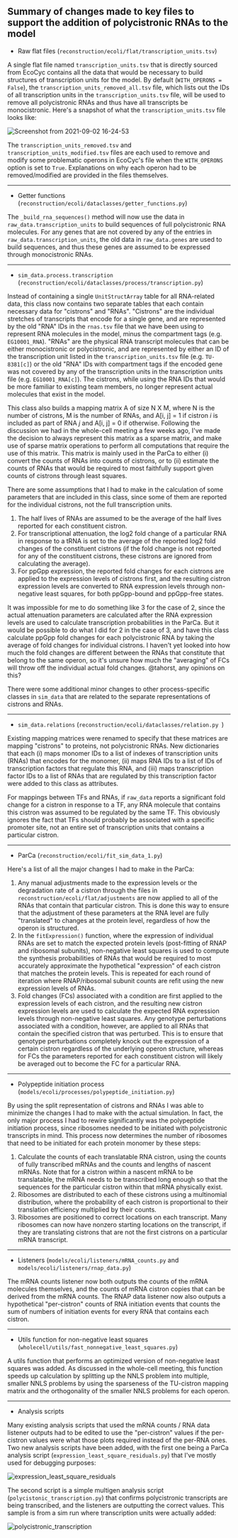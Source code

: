 Summary of changes made to key files to support the addition of polycistronic RNAs to the model
---

* Raw flat files (`reconstruction/ecoli/flat/transcription_units.tsv`)

A single flat file named `transcription_units.tsv` that is directly sourced from EcoCyc contains all the data that would be necessary to build structures of transcription units for the model. By default (`WITH_OPERONS = False`), the `transcription_units_removed_all.tsv` file, which lists out the IDs of all transcription units in the `transcription_units.tsv` file, will be used to remove all polycistronic RNAs and thus have all transcripts be monocistronic. Here's a snapshot of what the `transcription_units.tsv` file looks like:

![Screenshot from 2021-09-02 16-24-53](https://user-images.githubusercontent.com/32276711/131928478-ad74281f-5769-4627-9486-a181d52bc32a.png)

The `transcription_units_removed.tsv` and `transcription_units_modified.tsv` files are each used to remove and modify some problematic operons in EcoCyc's file when the `WITH_OPERONS` option is set to `True`. Explanations on why each operon had to be removed/modified are provided in the files themselves.

---

* Getter functions (`reconstruction/ecoli/dataclasses/getter_functions.py`)

The `_build_rna_sequences()` method will now use the data in `raw_data.transcription_units` to build sequences of full polycistronic RNA molecules. For any genes that are not covered by any of the entries in `raw_data.transcription_units`, the old data in `raw_data.genes` are used to build sequences, and thus these genes are assumed to be expressed through monocistronic RNAs.

---

* `sim_data.process.transcription` (`reconstruction/ecoli/dataclasses/process/transcription.py`)

Instead of containing a single `UnitStructArray` table for all RNA-related data, this class now contains two separate tables that each contain necessary data for "cistrons" and "RNAs". "Cistrons" are the individual stretches of transcripts that encode for a single gene, and are represented by the old "RNA" IDs in the `rnas.tsv` file that we have been using to represent RNA molecules in the model, minus the compartment tags (e.g. `EG10001_RNA`). "RNAs" are the physical RNA transcript molecules that can be either monocistronic or polycistronic, and are represented by either an ID of the transcription unit listed in the `transcription_units.tsv` file (e.g. `TU-8381[c]`) or the old "RNA" IDs with compartment tags if the encoded gene was not covered by any of the transcription units in the transcription units file (e.g. `EG10001_RNA[c]`). The cistrons, while using the RNA IDs that would be more familiar to existing team members, no longer represent actual molecules that exist in the model.

This class also builds a mapping matrix A of size N X M, where N is the number of cistrons, M is the number of RNAs, and A[i, j] = 1 if cistron _i_ is included as part of RNA _j_ and A[i, j] = 0 if otherwise. Following the discussion we had in the whole-cell meeting a few weeks ago, I've made the decision to always represent this matrix as a sparse matrix, and make use of sparse matrix operations to perform all computations that require the use of this matrix. This matrix is mainly used in the ParCa to either (i) convert the counts of RNAs into counts of cistrons, or to (ii) estimate the counts of RNAs that would be required to most faithfully support given counts of cistrons through least squares.

There are some assumptions that I had to make in the calculation of some parameters that are included in this class, since some of them are reported for the individual cistrons, not the full transcription units.

1. The half lives of RNAs are assumed to be the average of the half lives reported for each constituent cistron.
2. For transcriptional attenuation, the log2 fold change of a particular RNA in response to a tRNA is set to the average of the reported log2 fold changes of the constituent cistrons (if the fold change is not reported for any of the constituent cistrons, these cistrons are ignored from calculating the average).
3. For ppGpp expression, the reported fold changes for each cistrons are applied to the expression levels of cistrons first, and the resulting cistron expression levels are converted to RNA expression levels through non-negative least squares, for both ppGpp-bound and ppGpp-free states.

It was impossible for me to do something like 3 for the case of 2, since the actual attenuation parameters are calculated after the RNA expression levels are used to calculate transcription probabilities in the ParCa. But it would be possible to do what I did for 2 in the case of 3, and have this class calculate ppGpp fold changes for each polycistronic RNA by taking the average of fold changes for individual cistrons. I haven't yet looked into how much the fold changes are different between the RNAs that constitute that belong to the same operon, so it's unsure how much the "averaging" of FCs will throw off the individual actual fold changes. @tahorst, any opinions on this?

There were some additional minor changes to other process-specific classes in `sim_data` that are related to the separate representations of cistrons and RNAs.

---

* `sim_data.relations` (`reconstruction/ecoli/dataclasses/relation.py `)

Existing mapping matrices were renamed to specify that these matrices are mapping "cistrons" to proteins, not polycistronic RNAs. New dictionaries that each (i) maps monomer IDs to a list of indexes of transcription units (RNAs) that encodes for the monomer, (ii) maps RNA IDs to a list of IDs of transcription factors that regulate this RNA, and (iii) maps transcription factor IDs to a list of RNAs that are regulated by this transcription factor were added to this class as attributes.

For mappings between TFs and RNAs, if `raw_data` reports a significant fold change for a cistron in response to a TF, any RNA molecule that contains this cistron was assumed to be regulated by the same TF. This obviously ignores the fact that TFs should probably be associated with a specific promoter site, not an entire set of transcription units that contains a particular cistron.

---

* ParCa (`reconstruction/ecoli/fit_sim_data_1.py`)

Here's a list of all the major changes I had to make in the ParCa:

1. Any manual adjustments made to the expression levels or the degradation rate of a cistron through the files in `reconstruction/ecoli/flat/adjustments` are now applied to all of the RNAs that contain that particular cistron. This is done this way to ensure that the adjustment of these parameters at the RNA level are fully "translated" to changes at the protein level, regardless of how the operon is structured.
2. In the `fitExpression()` function, where the expression of individual RNAs are set to match the expected protein levels (post-fitting of RNAP and ribosomal subunits), non-negative least squares is used to compute the synthesis probabilities of RNAs that would be required to most accurately approximate the hypothetical "expression" of each cistron that matches the protein levels. This is repeated for each round of iteration where RNAP/ribosomal subunit counts are refit using the new expression levels of RNAs.
3. Fold changes (FCs) associated with a condition are first applied to the expression levels of each cistron, and the resulting new cistron expression levels are used to calculate the expected RNA expression levels through non-negative least squares. Any genotype perturbations associated with a condition, however, are applied to all RNAs that contain the specified cistron that was perturbed. This is to ensure that genotype perturbations completely knock out the expression of a certain cistron regardless of the underlying operon structure, whereas for FCs the parameters reported for each constituent cistron will likely be averaged out to become the FC for a particular RNA.

---

* Polypeptide initiation process (`models/ecoli/processes/polypeptide_initiation.py`)

By using the split representation of cistrons and RNAs I was able to minimize the changes I had to make with the actual simulation. In fact, the only major process I had to rewire significantly was the polypeptide initiation process, since ribosomes needed to be initiated with polycistronic transcripts in mind. This process now determines the number of ribosomes that need to be initiated for each protein monomer by these steps:

1. Calculate the counts of each translatable RNA cistron, using the counts of fully transcribed mRNAs and the counts and lengths of nascent mRNAs. Note that for a cistron within a nascent mRNA to be translatable, the mRNA needs to be transcribed long enough so that the sequences for the particular cistron within that mRNA physically exist.
2. Ribosomes are distributed to each of these cistrons using a multinomial distribution, where the probability of each cistron is proportional to their translation efficiency multiplied by their counts.
3. Ribosomes are positioned to correct locations on each transcript. Many ribosomes can now have nonzero starting locations on the transcript, if they are translating cistrons that are not the first cistrons on a particular mRNA transcript.

---

* Listeners (`models/ecoli/listeners/mRNA_counts.py` and `models/ecoli/listeners/rnap_data.py`)

The mRNA counts listener now both outputs the counts of the mRNA molecules themselves, and the counts of mRNA cistron copies that can be derived from the mRNA counts. The RNAP data listener now also outputs a hypothetical "per-cistron" counts of RNA initiation events that counts the sum of numbers of initiation events for every RNA that contains each cistron.

---

* Utils function for non-negative least squares (`wholecell/utils/fast_nonnegative_least_squares.py`)

A utils function that performs an optimized version of non-negative least squares was added. As discussed in the whole-cell meeting, this function speeds up calculation by splitting up the NNLS problem into multiple, smaller NNLS problems by using the sparseness of the TU-cistron mapping matrix and the orthogonality of the smaller NNLS problems for each operon. 

---

* Analysis scripts

Many existing analysis scripts that used the mRNA counts / RNA data listener outputs had to be edited to use the "per-cistron" values if the per-cistron values were what those plots required instead of the per-RNA ones. Two new analysis scripts have been added, with the first one being a ParCa analysis script (`expression_least_square_residuals.py`) that I've mostly used for debugging purposes:

![expression_least_square_residuals](https://user-images.githubusercontent.com/32276711/131934914-f499480e-9f65-4717-8477-cc3c5500b732.png)

The second script is a simple multigen analysis script (`polycistonic_transcription.py`) that confirms polycistronic transcripts are being transcribed, and the listeners are outputting the correct values. This sample is from a sim run where transcription units were actually added: 

![polycistronic_transcription](https://user-images.githubusercontent.com/32276711/131934988-13aa87ba-4c26-4e69-9977-3ca01a87b563.png)
